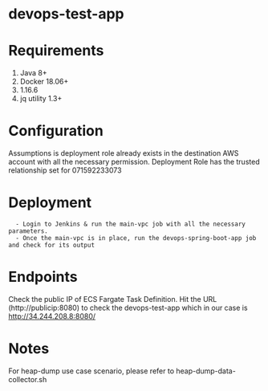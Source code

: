 # devops-test-app

# Requirements

1. Java 8+
2. Docker 18.06+
3. 1.16.6
4. jq utility 1.3+

# Configuration

Assumptions is deployment role already exists in the destination AWS account with all the necessary permission.
Deployment Role has the trusted relationship set for 071592233073

# Deployment

      - Login to Jenkins & run the main-vpc job with all the necessary parameters.
      - Once the main-vpc is in place, run the devops-spring-boot-app job and check for its output

# Endpoints

Check the public IP of ECS Fargate Task Definition. Hit the URL (http://publicip:8080) to check the devops-test-app which in our case is http://34.244.208.8:8080/

# Notes

For heap-dump use case scenario, please refer to heap-dump-data-collector.sh

